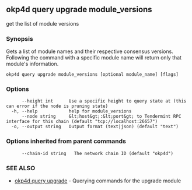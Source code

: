 ## okp4d query upgrade module_versions

get the list of module versions

### Synopsis

Gets a list of module names and their respective consensus versions.
Following the command with a specific module name will return only
that module's information.

```
okp4d query upgrade module_versions [optional module_name] [flags]
```

### Options

```
      --height int      Use a specific height to query state at (this can error if the node is pruning state)
  -h, --help            help for module_versions
      --node string     &lt;host&gt;:&lt;port&gt; to Tendermint RPC interface for this chain (default "tcp://localhost:26657")
  -o, --output string   Output format (text|json) (default "text")
```

### Options inherited from parent commands

```
      --chain-id string   The network chain ID (default "okp4d")
```

### SEE ALSO

* [okp4d query upgrade](okp4d_query_upgrade.md)	 - Querying commands for the upgrade module

